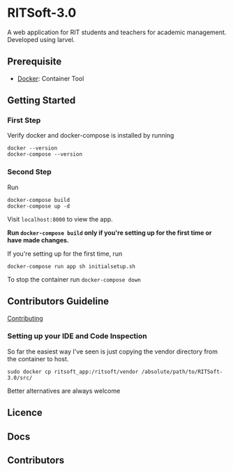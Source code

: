 # RITSoft-3.0

A web application for RIT students and teachers for academic management. Developed using larvel.

## Prerequisite

- [Docker](https://www.docker.com/): Container Tool

## Getting Started

### First Step

Verify docker and docker-compose is installed by running
```
docker --version
docker-compose --version
```

### Second Step
Run
```
docker-compose build
docker-compose up -d
```
Visit `localhost:8000` to view the app.

**Run `docker-compose build` only if you're setting up for the first time or have made changes.**

If you're setting up for the first time, run
```
docker-compose run app sh initialsetup.sh
```

To stop the container run `docker-compose down`


## Contributors Guideline

[Contributing](Contributing.MD)

### Setting up your IDE and Code Inspection

So far the easiest way I've seen is just copying the vendor directory from the container to host. 

```
sudo docker cp ritsoft_app:/ritsoft/vendor /absolute/path/to/RITSoft-3.0/src/
```
Better alternatives are always welcome

## Licence

## Docs

## Contributors
